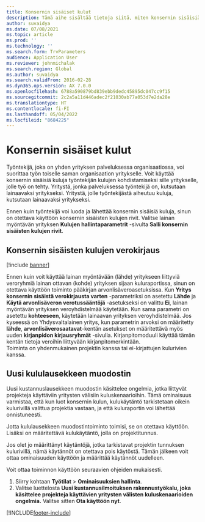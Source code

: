 ```yaml
---
title: Konsernin sisäiset kulut
description: Tämä aihe sisältää tietoja siitä, miten konsernin sisäisiä kuluja käytetään työntekijän kulujen kohdistamiseksi sille yritykselle, jolle työ on tehty.
author: suvaidya
ms.date: 07/08/2021
ms.topic: article
ms.prod: ''
ms.technology: ''
ms.search.form: TrvParameters
audience: Application User
ms.reviewer: johnmichalak
ms.search.region: Global
ms.author: suvaidya
ms.search.validFrom: 2016-02-28
ms.dyn365.ops.version: AX 7.0.0
ms.openlocfilehash: 6788a590879bd839ebb9dedc45895dc047cc9f15
ms.sourcegitcommit: 2c2a5a11d446adec2f21030ab77a053d7e2da28e
ms.translationtype: HT
ms.contentlocale: fi-FI
ms.lasthandoff: 05/04/2022
ms.locfileid: "8684225"
---
```

# <a name="intercompany-expenses"></a>Konsernin sisäiset kulut

Työntekijä, joka on yhden yrityksen palveluksessa organisaatiossa, voi suorittaa työn toiselle saman organisaation yritykselle. Voit käyttää konsernin sisäisiä kuluja työntekijän kulujen kohdistamiseksi sille yritykselle, jolle työ on tehty. Yritystä, jonka palveluksessa työntekijä on, kutsutaan lainaavaksi yritykseksi. Yritystä, jolle työntekijästä aiheutuu kuluja, kutsutaan lainaavaksi yritykseksi. 

Ennen kuin työntekijä voi luoda ja lähettää konsernin sisäisiä kuluja, sinun on otettava käyttöön konsernin sisäisten kulujen rivit. Valitse lainan myöntävän yrityksen **Kulujen hallintaparametrit** -sivulta **Salli konsernin sisäisten kulujen rivit**. 

## <a name="tax-posting-for-intercompany-expenses"></a>Konsernin sisäisten kulujen verokirjaus

[!include [banner](../includes/banner.md)]

Ennen kuin voit käyttää lainan myöntävään (lähde) yritykseen liittyviä veroryhmiä lainan ottavan (kohde) yrityksen sijaan kuluraportissa, sinun on otettava käyttöön toiminto pääkirjan arvonlisäveroasetuksissa. Kun **Yritys konsernin sisäistä verokirjausta varten** -parametriksi on asetettu **Lähde** ja **Käytä arvonlisäveron verotussääntöjä** -asetukseksi on valittu **Ei**, lainan myöntävän yrityksen veroyhdistelmää käytetään. Kun sama parametri on asetettu **kohteeseen**, käytetään lainaavan yrityksen veroyhdistelmää. Jos kyseessä on Yhdysvaltalainen yritys, kun parametrin arvoksi on määritetty **lähde**, **arvonlisäverosaatavat**-kentän asetukset on määritettävä myös uuden **kirjanpidon kirjausryhmät** -sivulla. Kirjanpitomoduuli käyttää tämän kentän tietoja veroihin liittyvään kirjanpitomerkintään.   
Toiminta on yhdenmukainen projektin kanssa tai ei-kirjattujen kulurivien kanssa.  

## <a name="new-expense-expression-builder"></a>Uusi kululausekkeen muodostin

Uusi kustannuslausekkeen muodostin käsittelee ongelmia, jotka liittyvät projekteja käyttäviin yritysten välisiin kuluskenaarioihin. Tämä ominaisuus varmistaa, että kun luot konsernin kulun, kulukäytäntö tarkistetaan oikein kulurivillä valittua projektia vastaan, ja että kuluraportin voi lähettää onnistuneesti.

Jotta kululausekkeen muodostintoiminto toimisi, se on otettava käyttöön. Lisäksi on määritettävä kulukäytäntö, jolla on projektitunnus.

Jos olet jo määrittänyt käytäntöjä, jotka tarkistavat projektin tunnuksen kulurivillä, nämä käytännöt on otettava pois käytöstä. Tämän jälkeen voit ottaa ominaisuuden käyttöön ja määrittää käytännöt uudelleen.

Voit ottaa toiminnon käyttöön seuraavien ohjeiden mukaisesti.

1. Siirry kohtaan **Työtilat** \> **Ominaisuuksien hallinta**.
2. Valitse luettelosta **Uusi kustannusilmoituksen rakennustyökalu, joka käsittelee projekteja käyttävien yritysten välisten kuluskenaarioiden ongelmia.** Valitse sitten **Ota käyttöön nyt**.

[!INCLUDE[footer-include](../includes/footer-banner.md)]
